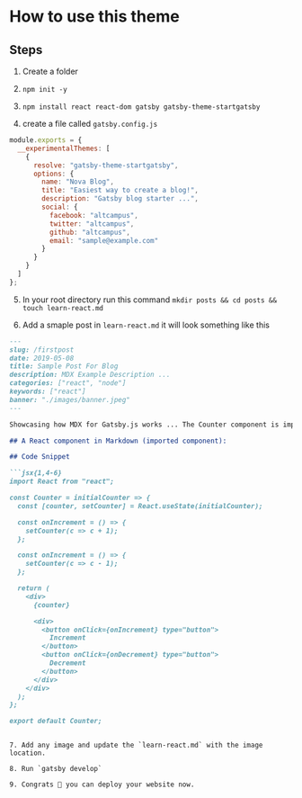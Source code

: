 # How to use this theme

## Steps

1. Create a folder

2. `npm init -y`

3. `npm install react react-dom gatsby gatsby-theme-startgatsby`

4. create a file called `gatsby.config.js`

```js
module.exports = {
  __experimentalThemes: [
    {
      resolve: "gatsby-theme-startgatsby",
      options: {
        name: "Nova Blog",
        title: "Easiest way to create a blog!",
        description: "Gatsby blog starter ...",
        social: {
          facebook: "altcampus",
          twitter: "altcampus",
          github: "altcampus",
          email: "sample@example.com"
        }
      }
    }
  ]
};
```
5. In your root directory run this command `mkdir posts && cd posts && touch learn-react.md`

6. Add a smaple post in `learn-react.md` it will look something like this

```md
---
slug: /firstpost
date: 2019-05-08
title: Sample Post For Blog
description: MDX Example Description ...
categories: ["react", "node"]
keywords: ["react"]
banner: "./images/banner.jpeg"
---

Showcasing how MDX for Gatsby.js works ... The Counter component is imported explicitly, but since we are using MDXProvider, we can also define global components which don't need to be imported (e.g. Link, YouTube).

## A React component in Markdown (imported component):

## Code Snippet

```jsx{1,4-6}
import React from "react";

const Counter = initialCounter => {
  const [counter, setCounter] = React.useState(initialCounter);

  const onIncrement = () => {
    setCounter(c => c + 1);
  };

  const onIncrement = () => {
    setCounter(c => c - 1);
  };

  return (
    <div>
      {counter}

      <div>
        <button onClick={onIncrement} type="button">
          Increment
        </button>
        <button onClick={onDecrement} type="button">
          Decrement
        </button>
      </div>
    </div>
  );
};

export default Counter;
```

```

7. Add any image and update the `learn-react.md` with the image location.

8. Run `gatsby develop`

9. Congrats 🤗 you can deploy your website now.
